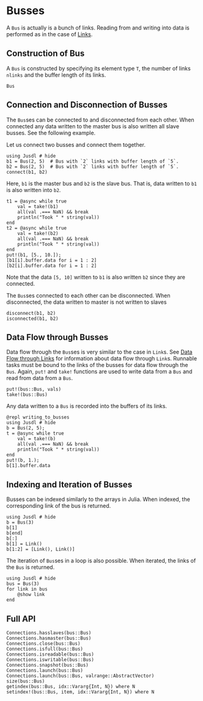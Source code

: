 # Busses 

A `Bus` is actually is a bunch of links. Reading from and writing into  data is performed as in the case of [Links](@ref).

## Construction of Bus
A `Bus` is constructed by specifying its element type `T`, the number of links `nlinks` and the buffer length of its links.

```@docs 
Bus
```

## Connection and Disconnection of Busses
The `Bus`ses can be connected to and disconnected from each other. When connected any data written to the master bus is also written all slave busses. See the following example.

Let us connect two busses and connect them together.
```@repl connection_of_busses 1
using Jusdl # hide
b1 = Bus(2, 5)  # Bus with `2` links with buffer length of `5`.
b2 = Bus(2, 5)  # Bus with `2` links with buffer length of `5`.
connect(b1, b2)
```
Here, `b1` is the master bus and `b2` is the slave bus. That is, data written to `b1` is also written into `b2`.
```@repl connection_of_busses 1
t1 = @async while true
    val = take!(b1)
    all(val .=== NaN) && break
    println("Took " * string(val))
end
t2 = @async while true
    val = take!(b2)
    all(val .=== NaN) && break
    println("Took " * string(val))
end
put!(b1, [5., 10.]);
[b1[i].buffer.data for i = 1 : 2]
[b2[i].buffer.data for i = 1 : 2]
```
Note that the data `[5, 10]` written to `b1` is also written `b2` since they are connected.

The `Bus`ses connected to each other can be disconnected. When disconnected, the data written to master is not written to slaves
```@repl connection_of_busses 1
disconnect(b1, b2)
isconnected(b1, b2)
```

## Data Flow through Busses
Data flow through the `Bus`ses is very similar to the case in `Link`s. See [Data Flow through Links](@ref) for information about data flow through `Link`s. Runnable tasks must be bound to the links of the busses for data flow through the `Bus`. Again, `put!` and `take!` functions are used to write data from a `Bus` and read from data from a `Bus`.
```@docs 
put!(bus::Bus, vals)
take!(bus::Bus)
```
Any data written to a `Bus` is recorded into the buffers of its links.
```
@repl writing_to_busses
using Jusdl # hide
b = Bus(2, 5);
t = @async while true
    val = take!(b)
    all(val .=== NaN) && break
    println("Took " * string(val))
end
put!(b, 1.);
b[1].buffer.data
```

## Indexing and Iteration of Busses 

Busses can be indexed similarly to the arrays in Julia. When indexed, the corresponding link of the bus is returned.
```@repl bus_indexing_ex_1
using Jusdl # hide 
b = Bus(3) 
b[1]
b[end] 
b[:]
b[1] = Link()
b[1:2] = [Link(), Link()]
```
The iteration of `Bus`ses in a loop is also possible. When iterated, the links of the `Bus` is returned.
```@repl 
using Jusdl # hide 
bus = Bus(3)
for link in bus
    @show link
end
```

## Full API 

```@docs 
Connections.hasslaves(bus::Bus)
Connections.hasmaster(bus::Bus)
Connections.close(bus::Bus)
Connections.isfull(bus::Bus)
Connections.isreadable(bus::Bus)
Connections.iswritable(bus::Bus)
Connections.snapshot(bus::Bus)
Connections.launch(bus::Bus)
Connections.launch(bus::Bus, valrange::AbstractVector)
size(bus::Bus)
getindex(bus::Bus, idx::Vararg{Int, N}) where N
setindex!(bus::Bus, item, idx::Vararg{Int, N}) where N
```